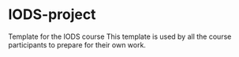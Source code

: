 # IODS-project
Template for the IODS course
This template is used by all the course participants to prepare for their own work.
